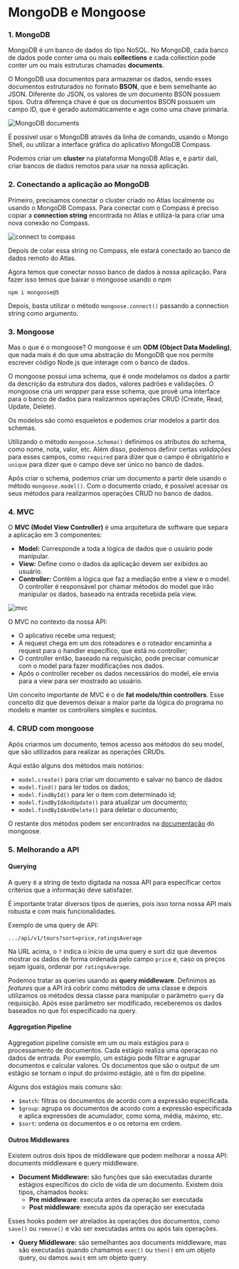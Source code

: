 # MongoDB e Mongoose

### 1. MongoDB

MongoDB é um banco de dados do tipo NoSQL. No MongoDB, cada banco de dados pode conter uma ou mais **collections** e 
cada collection pode conter um ou mais estruturas chamadas **documents**.

O MongoDB usa documentos para armazenar os dados, sendo esses documentos estruturados no formato **BSON**, que é bem semelhante ao JSON. Diferente do JSON, os valores de um documento BSON possuem tipos. Outra diferença chave é que os
documentos BSON possuem um campo ID, que é gerado automáticamente e age como uma chave primária.   

![MongoDB documents](./imagens/mongodb.png)

É possível usar o MongoDB através da linha de comando, usando o Mongo Shell, ou utilizar a interface gráfica do aplicativo
MongoDB Compass. 

Podemos criar um **cluster** na plataforma MongoDB Atlas e, e partir dali, criar bancos de dados remotos para usar na nossa aplicação.

### 2. Conectando a aplicação ao MongoDB

Primeiro, precisamos conectar o cluster criado no Atlas localmente ou usando o MongoDB Compass. Para conectar com o Compass é preciso copiar a **connection string** encontrada no Atlas e utilizá-la para criar uma nova conexão no Compass.

![connect to compass](./imagens/connect%20to%20compass.png)

Depois de colar essa string no Compass, ele estará conectado ao banco de dados remoto do Atlas. 

Agora temos que conectar nosso banco de dados à nossa aplicação. Para fazer isso temos que baixar o mongoose usando o npm

```
npm i mongoose@5
```

Depois, basta utilizar o método `mongoose.connect()` passando a connection string como argumento.

### 3. Mongoose

Mas o que é o mongoose? O mongoose é um **ODM (Object Data Modeling)**, que nada mais é do que uma abstração do MongoDB que nos permite escrever código Node.js que interage com o banco de dados. 

O mongoose possui uma schema, que é onde modelamos os dados a partir da descrição da estrutura dos dados, valores padrões e validações. O mongoose cria um _wrapper_ para esse schema, que provê uma interface para o banco de dados para realizarmos operações CRUD (Create, Read, Update, Delete).

Os modelos são como esqueletos e podemos criar modelos a partir dos schemas.

Utilizando o método `mongoose.Schema()` definimos os atributos do schema, como nome, nota, valor, etc. Além disso, podemos definir certas _validações_ para esses campos, como `required` para dizer que o campo é obrigatório e `unique` para dizer que o campo deve ser único no banco de dados.  

Após criar o schema, podemos criar um documento a partir dele usando o método `mongoose.model()`. Com o documento criado, é possível acessar os seus métodos para realizarmos operações CRUD no banco de dados. 

### 4. MVC

O **MVC (Model View Controller)** é uma arquitetura de software que separa a aplicação em 3 componentes: 
- **Model:** Corresponde a toda a lógica de dados que o usuário pode manipular.  
- **View:** Define como o dados da aplicação devem ser exibidos ao usuário.
- **Controller:** Contém a lógica que faz a mediação entre a view e o model. O controller é responsável por chamar métodos do model que irão manipular os dados, baseado na entrada recebida pela view.

![mvc](./imagens/mvc.png)

O MVC no contexto da nossa API:
- O aplicativo recebe uma request;
- A request chega em um dos roteadores e o roteador encaminha a request para o handler específico, que está no controller;
- O controller então, baseado na requisição, pode precisar comunicar com o model para fazer modificações nos dados.
- Após o controller receber os dados necessários do model, ele envia para a view para ser mostrado ao usuário.

Um conceito importante de MVC é  o de **fat models/thin controllers**. Esse conceito diz que devemos deixar a maior parte da lógica do programa no modelo e manter os controllers simples e sucintos. 


### 4. CRUD com mongoose

Após criarmos um documento, temos acesso aos métodos do seu model, que são utilizados para realizar as operações CRUDs.

Aqui estão alguns dos métodos mais notórios: 

- `model.create()` para criar um documento e salvar no banco de dados 
- `model.find()` para ler todos os dados;
- `model.findById()` para ler o item com determinado id;
- `model.findByIdAndUpdate()` para atualizar um documento;
- `model.findByIdAndDelete()` para deletar o documento;

O restante dos métodos podem ser encontrados na [documentação](https://mongoosejs.com/docs/api/model.html) do mongoose.

### 5. Melhorando a API

#### Querying

A query é a string de texto digitada na nossa API para especificar certos critérios que a informação deve satisfazer.   

É importante tratar diversos tipos de queries, pois isso torna nossa API mais robusta e com mais funcionalidades.

Exemplo de uma query de API: 

```
.../api/v1/tours?sort=price,ratingsAverage
```

Na URL acima, o `?` indica o início de uma query e sort diz que devemos mostrar os dados de forma ordenada pelo campo `price` e, caso os preços sejam iguais, ordenar por `ratingsAverage`.

Podemos tratar as queries usando as **query middleware**. Definimos as _features_ que a API irá cobrir como métodos de uma classe e depois utilizamos os métodos dessa classe para manipular o parâmetro `query` da requisição. Após esse parâmetro ser modificado, receberemos os dados baseados no que foi especificado na query.


#### Aggregation Pipeline

Aggregation pipeline consiste em um ou mais estágios para o processamento de documentos. Cada estágio realiza uma operaçao no dados de entrada. Por exemplo, um estágio pode filtrar e agrupar documentos e calcular valores. Os documentos que são o output de um estágio se tornam o input do próximo estágio, até o fim do pipeline.

Alguns dos estágios mais comuns são:
- `$match`: filtras os documentos de acordo com a expressão especificada.
- `$group`: agrupa os documentos de acordo com a expressão especificada e aplica expressões de acumulador, como soma, média, máximo, etc.  
- `$sort`: ordena os documentos e o os retorna em ordem.

#### Outros Middlewares

Existem outros dois tipos de middleware que podem melhorar a nossa API: documents middleware e query middleware.

- **Document Middleware:** são funções que são executadas durante estágios específicos do ciclo de vida de um documento. Existem dois tipos, chamados hooks: 
    - **Pre middleware**: executa antes da operação ser executada
    - **Post middleware**: executa após da operação ser executada

Esses hooks podem ser atrelados às operações dos documentos, como `save()` ou `remove()` e vão ser executadas antes ou após tais operações.

- **Query Middleware:** são semelhantes aos documents middleware, mas são executadas quando chamamos `exec()` ou `then()` em um objeto query, ou damos `await` em um objeto query.




